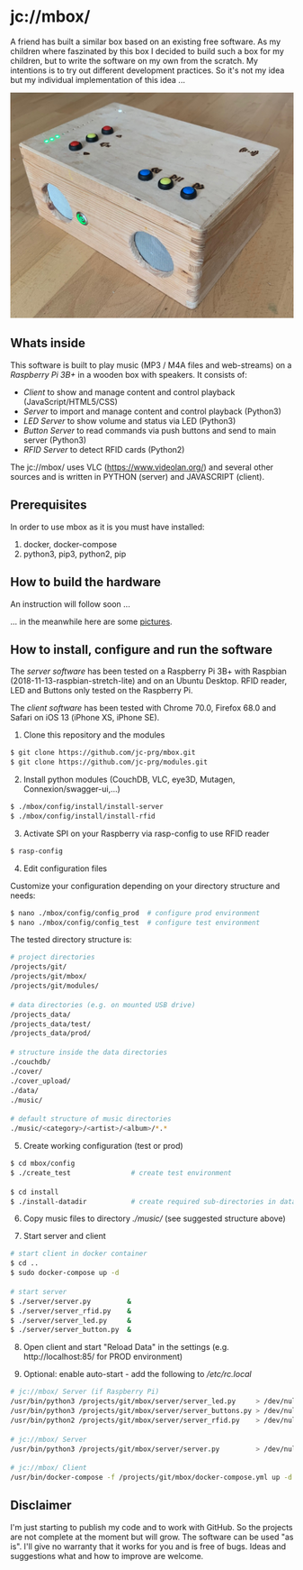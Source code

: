 # jc://mbox/

A friend has built a similar box based on an existing free software. As my children where faszinated by this box I decided to build such a box for my children, but to write the software on my own from the scratch. My intentions is to try out different development practices. So it's not my idea but my individual implementation of this idea ...

![mbox image](https://raw.githubusercontent.com/jc-prg/mbox/master/docs/mbox.jpg)

## Whats inside

This software is built to play music (MP3 / M4A files and web-streams) on a _Raspberry Pi 3B+_ in a wooden box with speakers. It consists of:

- *Client* to show and manage content and control playback (JavaScript/HTML5/CSS)
- *Server* to import and manage content and control playback (Python3)
- *LED Server* to show volume and status via LED (Python3)
- *Button Server* to read commands via push buttons and send to main server (Python3)
- *RFID Server* to detect RFID cards (Python2)

The jc://mbox/ uses VLC (https://www.videolan.org/) and several other sources and is written in PYTHON (server) and JAVASCRIPT (client).

## Prerequisites

In order to use mbox as it is you must have installed:

1. docker, docker-compose
2. python3, pip3, python2, pip

## How to build the hardware

An instruction will follow soon ...

... in the meanwhile here are some [pictures](docs/BUILD_HARDWARE.md).

## How to install, configure and run the software

The *server software* has been tested on a Raspberry Pi 3B+ with Raspbian (2018-11-13-raspbian-stretch-lite) and on an Ubuntu Desktop. RFID reader, LED and Buttons only tested on the Raspberry Pi.

The *client software* has been tested with Chrome 70.0, Firefox 68.0 and Safari on iOS 13 (iPhone XS, iPhone SE).

1. Clone this repository and the modules

```bash
$ git clone https://github.com/jc-prg/mbox.git
$ git clone https://github.com/jc-prg/modules.git
```

2. Install python modules (CouchDB, VLC, eye3D, Mutagen, Connexion/swagger-ui,...)

```bash
$ ./mbox/config/install/install-server
$ ./mbox/config/install/install-rfid
```
3. Activate SPI on your Raspberry via rasp-config to use RFID reader

```bash
$ rasp-config
```

4. Edit configuration files

Customize your configuration depending on your directory structure and needs:

```bash
$ nano ./mbox/config/config_prod  # configure prod environment
$ nano ./mbox/config/config_test  # configure test environment
```

The tested directory structure is:

```bash
# project directories
/projects/git/
/projects/git/mbox/
/projects/git/modules/

# data directories (e.g. on mounted USB drive)
/projects_data/
/projects_data/test/
/projects_data/prod/

# structure inside the data directories
./couchdb/
./cover/
./cover_upload/
./data/
./music/

# default structure of music directories
./music/<category>/<artist>/<album>/*.*
```

5. Create working configuration (test or prod)

```bash
$ cd mbox/config
$ ./create_test               # create test environment

$ cd install
$ ./install-datadir           # create required sub-directories in data-dir
```

6. Copy music files to directory *./music/* (see suggested structure above)

7. Start server and client

```bash
# start client in docker container
$ cd ..
$ sudo docker-compose up -d

# start server
$ ./server/server.py         &
$ ./server/server_rfid.py    &
$ ./server/server_led.py     &
$ ./server/server_button.py  &
```

8. Open client and start "Reload Data" in the settings (e.g. http://localhost:85/ for PROD environment)

9. Optional: enable auto-start - add the following to */etc/rc.local*

```bash
# jc://mbox/ Server (if Raspberry Pi)
/usr/bin/python3 /projects/git/mbox/server/server_led.py     > /dev/null &
/usr/bin/python3 /projects/git/mbox/server/server_buttons.py > /dev/null &
/usr/bin/python2 /projects/git/mbox/server/server_rfid.py    > /dev/null &

# jc://mbox/ Server
/usr/bin/python3 /projects/git/mbox/server/server.py         > /dev/null &

# jc://mbox/ Client
/usr/bin/docker-compose -f /projects/git/mbox/docker-compose.yml up -d &

```

## Disclaimer

I'm just starting to publish my code and to work with GitHub. So the projects are not complete at the moment but will grow.
The software can be used "as is". I'll give no warranty that it works for you and is free of bugs. Ideas and suggestions what and how to improve are welcome.
